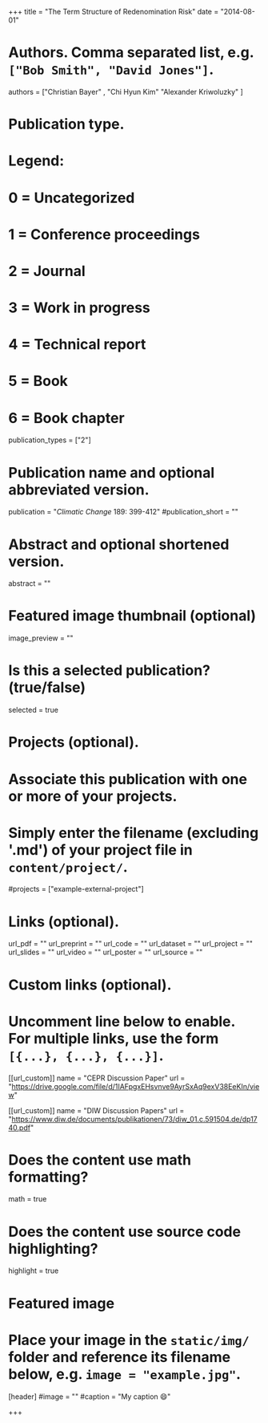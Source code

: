 +++
title = "The Term Structure of Redenomination Risk"
date = "2014-08-01"

# Authors. Comma separated list, e.g. `["Bob Smith", "David Jones"]`.

authors = ["Christian Bayer" , "Chi Hyun Kim" "Alexander Kriwoluzky" ]

# Publication type.
# Legend:
# 0 = Uncategorized
# 1 = Conference proceedings
# 2 = Journal
# 3 = Work in progress
# 4 = Technical report
# 5 = Book
# 6 = Book chapter
publication_types = ["2"]

# Publication name and optional abbreviated version.
publication = "*Climatic Change* 189: 399-412"
#publication_short = ""

# Abstract and optional shortened version.
abstract = ""

# Featured image thumbnail (optional)
image_preview = ""

# Is this a selected publication? (true/false)
selected = true

# Projects (optional).
#   Associate this publication with one or more of your projects.
#   Simply enter the filename (excluding '.md') of your project file in `content/project/`.
#projects = ["example-external-project"]

# Links (optional).
url_pdf = ""
url_preprint = ""
url_code = ""
url_dataset = ""
url_project = ""
url_slides = ""
url_video = ""
url_poster = ""
url_source = ""

# Custom links (optional).
#   Uncomment line below to enable. For multiple links, use the form `[{...}, {...}, {...}]`.
[[url_custom]]
name = "CEPR Discussion Paper"
url = "https://drive.google.com/file/d/1IAFpgxEHsvnve9AyrSxAq9exV38EeKIn/view"

[[url_custom]]
name = "DIW Discussion Papers"
url = "https://www.diw.de/documents/publikationen/73/diw_01.c.591504.de/dp1740.pdf"

# Does the content use math formatting?
math = true

# Does the content use source code highlighting?
highlight = true
  
# Featured image
# Place your image in the `static/img/` folder and reference its filename below, e.g. `image = "example.jpg"`.
[header]
#image = ""
#caption = "My caption :smile:"

+++



